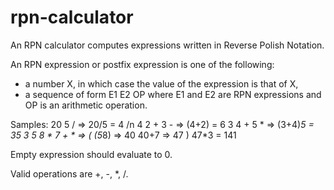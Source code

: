 # rpn-calculator
An RPN calculator computes expressions written in Reverse Polish Notation.

An RPN expression or postfix expression is one of the following:

 - a number X, in which case the value of the expression is that of X,
 - a sequence of form E1 E2 OP where E1 and E2 are RPN expressions and OP is an arithmetic operation.

Samples: 
  20 5 /        => 20/5 = 4 /n
  4 2 + 3 -     => (4+2) = 6
  3 4 + 5 *     => (3+4)*5 = 35
  3 5 8 * 7 + * => (
    (5*8) => 40
    40+7 => 47
    ) 47*3 = 141




Empty expression should evaluate to 0.



Valid operations are +, -, *, /.

